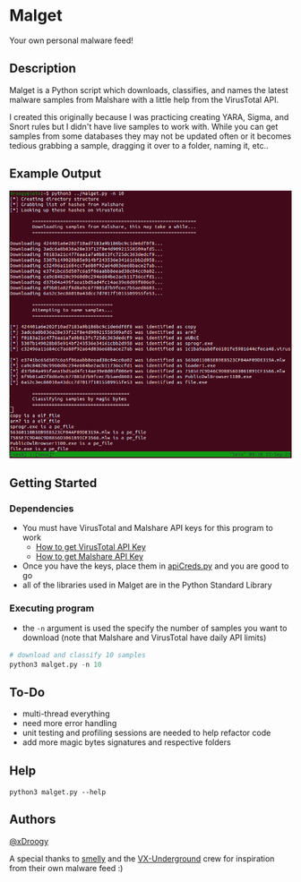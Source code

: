 # Malget

Your own personal malware feed!

## Description

Malget is a Python script which downloads, classifies, and names the latest malware samples from Malshare with a little help from the VirusTotal API.

I created this originally because I was practicing creating YARA, Sigma, and Snort rules but I didn't have live samples to work with. While you can get samples from some databases they may not be updated often or it becomes tedious grabbing a sample, dragging it over to a folder, naming it, etc..

## Example Output

![Screenshot](assets/screenshot.png)

## Getting Started
### Dependencies

* You must have VirusTotal and Malshare API keys for this program to work
  * [How to get VirusTotal API Key](https://support.virustotal.com/hc/en-us/articles/115002088769-Please-give-me-an-API-key)
  * [How to get Malshare API Key](https://malshare.com/register.php)
* Once you have the keys, place them in [apiCreds.py](apiCreds.py) and you are good to go
* all of the libraries used in Malget are in the Python Standard Library 

### Executing program

* the `-n` argument is used the specify the number of samples you want to download (note that Malshare and VirusTotal have daily API limits)
```python
# download and classify 10 samples
python3 malget.py -n 10
```
## To-Do
* multi-thread everything
* need more error handling
* unit testing and profiling sessions are needed to help refactor code
* add more magic bytes signatures and respective folders
## Help

```
python3 malget.py --help
```

## Authors

[@xDroogy](https://twitter.com/xDroogy)

A special thanks to [smelly](https://twitter.com/smelly__vx) and the [VX-Underground](https://twitter.com/vxunderground) crew for inspiration from their own malware feed :)